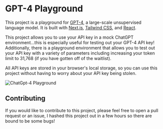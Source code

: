 # GPT-4 Playground

This project is a playground for [GPT-4](https://openai.com/blog/openai-api/), a large-scale unsupervised language model. It is built with [Next.js](https://nextjs.org/), [Tailwind CSS](https://tailwindcss.com/), and [React](https://reactjs.org/). 

This project allows you to use your API key in a mock ChatGPT environment...this is especially useful for testing out your GPT-4 API key! Additionally, there is a playground environment that allows you to test out your API key with a variety of parameters including increasing your token limit to 31,768 (if you have gotten off of the waitlist).

All API keys are stored in your browser's local storage, so you can use this project without having to worry about your API key being stolen.

![ChatGpt-4 Playground](https://imgur.com/ihZPFOJ)

## Contributing
If you would like to contribute to this project, please feel free to open a pull request or an issue, I hashed this project out in a few hours so there are bound to be some bugs!
